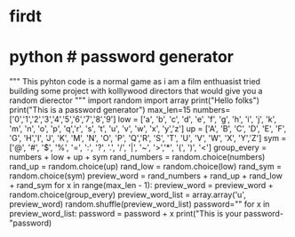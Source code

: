 # firdt
# python # password generator
""" This pyhton code is a normal game as i am a film enthuasist tried building some project with kolllywood directors that
would give you a random dierector """
import random 
import array
print("Hello folks")
print("This is a password generator")
max_len=15
numbers=['0','1','2','3','4','5','6','7','8','9']
low = ['a', 'b', 'c', 'd', 'e', 'f', 'g', 'h', 'i', 'j', 'k', 'm', 'n', 'o', 'p', 'q','r', 's', 't', 'u', 'v', 'w', 'x', 'y','z']
up = ['A', 'B', 'C', 'D', 'E', 'F', 'G', 'H','I', 'J', 'K', 'M', 'N', 'O', 'P', 'Q','R', 'S', 'T', 'U', 'V', 'W', 'X', 'Y','Z']
sym = ['@', '#', '$', '%', '=', ':', '?', '.', '/', '|', '~', '>','*', '(', ')', '<']
group_every = numbers + low + up + sym
rand_numbers = random.choice(numbers)
rand_up = random.choice(up)
rand_low = random.choice(low)
rand_sym = random.choice(sym)
preview_word = rand_numbers + rand_up + rand_low + rand_sym
for x in range(max_len - 1):
    preview_word = preview_word + random.choice(group_every)
    preview_word_list = array.array('u', preview_word)
    random.shuffle(preview_word_list)
password=""
for x in preview_word_list:
        password = password + x
print("This is your password-"password)
